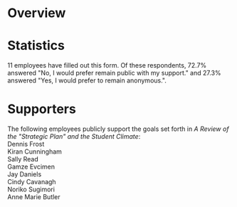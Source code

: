# Overview
# Statistics
11 employees have filled out this form. Of these respondents, 72.7% answered "No, I would prefer remain public with my support." and 27.3% answered "Yes, I would prefer to remain anonymous.".  
# Supporters
The following employees publicly support the goals set forth in _A Review of the "Strategic Plan" and the Student Climate_:  
Dennis Frost  
Kiran Cunningham  
Sally Read  
Gamze Evcimen  
Jay Daniels  
Cindy Cavanagh  
Noriko Sugimori  
Anne Marie Butler  
